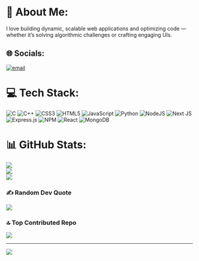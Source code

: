 # 💫 About Me:
I love building dynamic, scalable web applications and optimizing code — whether it’s solving algorithmic challenges or crafting engaging UIs.


## 🌐 Socials:
[![email](https://img.shields.io/badge/Email-D14836?logo=gmail&logoColor=white)](mailto:sachinyadav23042023@gmail.com) 

# 💻 Tech Stack:
![C](https://img.shields.io/badge/c-%2300599C.svg?style=plastic&logo=c&logoColor=white) ![C++](https://img.shields.io/badge/c++-%2300599C.svg?style=plastic&logo=c%2B%2B&logoColor=white) ![CSS3](https://img.shields.io/badge/css3-%231572B6.svg?style=plastic&logo=css3&logoColor=white) ![HTML5](https://img.shields.io/badge/html5-%23E34F26.svg?style=plastic&logo=html5&logoColor=white) ![JavaScript](https://img.shields.io/badge/javascript-%23323330.svg?style=plastic&logo=javascript&logoColor=%23F7DF1E) ![Python](https://img.shields.io/badge/python-3670A0?style=plastic&logo=python&logoColor=ffdd54) ![NodeJS](https://img.shields.io/badge/node.js-6DA55F?style=plastic&logo=node.js&logoColor=white) ![Next JS](https://img.shields.io/badge/Next-black?style=plastic&logo=next.js&logoColor=white) ![Express.js](https://img.shields.io/badge/express.js-%23404d59.svg?style=plastic&logo=express&logoColor=%2361DAFB) ![NPM](https://img.shields.io/badge/NPM-%23CB3837.svg?style=plastic&logo=npm&logoColor=white) ![React](https://img.shields.io/badge/react-%2320232a.svg?style=plastic&logo=react&logoColor=%2361DAFB) ![MongoDB](https://img.shields.io/badge/MongoDB-%234ea94b.svg?style=plastic&logo=mongodb&logoColor=white)
# 📊 GitHub Stats:
![](https://github-readme-stats.vercel.app/api?username=sachiny0106&theme=shadow_blue&hide_border=false&include_all_commits=false&count_private=false)<br/>
![](https://nirzak-streak-stats.vercel.app/?user=sachiny0106&theme=shadow_blue&hide_border=false)<br/>
![](https://github-readme-stats.vercel.app/api/top-langs/?username=sachiny0106&theme=shadow_blue&hide_border=false&include_all_commits=false&count_private=false&layout=compact)

### ✍️ Random Dev Quote
![](https://quotes-github-readme.vercel.app/api?type=horizontal&theme=radical)

### 🔝 Top Contributed Repo
![](https://github-contributor-stats.vercel.app/api?username=sachiny0106&limit=5&theme=dark&combine_all_yearly_contributions=true)

---
[![](https://visitcount.itsvg.in/api?id=sachiny0106&icon=0&color=1)](https://visitcount.itsvg.in)

<!-- Proudly created with GPRM ( https://gprm.itsvg.in ) -->
